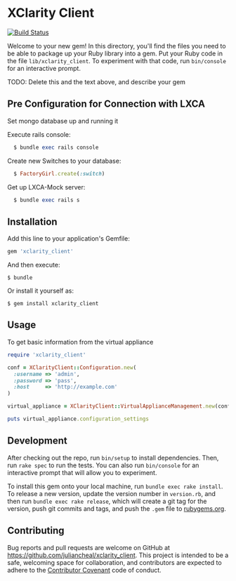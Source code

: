 # XClarity Client

[![Build Status](https://travis-ci.org/juliancheal/xclarity_client.svg)](https://travis-ci.org/juliancheal/xclarity_client)

Welcome to your new gem! In this directory, you'll find the files you need to be able to package up your Ruby library into a gem. Put your Ruby code in the file `lib/xclarity_client`. To experiment with that code, run `bin/console` for an interactive prompt.

TODO: Delete this and the text above, and describe your gem

## Pre Configuration for Connection with LXCA

Set mongo database up and running it

Execute rails console:

```ruby
  $ bundle exec rails console
```

Create new Switches to your database:

```ruby
  $ FactoryGirl.create(:switch)
```

Get up LXCA-Mock server:

```ruby
  $ bundle exec rails s
```

## Installation

Add this line to your application's Gemfile:

```ruby
gem 'xclarity_client'
```

And then execute:

    $ bundle

Or install it yourself as:

    $ gem install xclarity_client

## Usage

To get basic information from the virtual appliance

```ruby
require 'xclarity_client'

conf = XClarityClient::Configuration.new(
  :username => 'admin',
  :password => 'pass',
  :host     => 'http://example.com'
)

virtual_appliance = XClarityClient::VirtualApplianceManagement.new(conf)

puts virtual_appliance.configuration_settings
```

## Development

After checking out the repo, run `bin/setup` to install dependencies. Then, run `rake spec` to run the tests. You can also run `bin/console` for an interactive prompt that will allow you to experiment.

To install this gem onto your local machine, run `bundle exec rake install`. To release a new version, update the version number in `version.rb`, and then run `bundle exec rake release`, which will create a git tag for the version, push git commits and tags, and push the `.gem` file to [rubygems.org](https://rubygems.org).

## Contributing

Bug reports and pull requests are welcome on GitHub at https://github.com/juliancheal/xclarity_client. This project is intended to be a safe, welcoming space for collaboration, and contributors are expected to adhere to the [Contributor Covenant](http://contributor-covenant.org) code of conduct.
